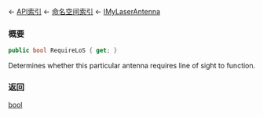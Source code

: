 ← [API索引](Api-Index) ← [命名空间索引](Namespace-Index) ← [IMyLaserAntenna](Sandbox.ModAPI.Ingame.IMyLaserAntenna)

### 概要

```csharp
public bool RequireLoS { get; }
```

Determines whether this particular antenna requires line of sight to function.

### 返回

[bool](https://docs.microsoft.com/en-us/dotnet/api/System.Boolean?view=netframework-4.6)

